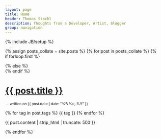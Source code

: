 ```yaml
---
layout: page
title: Home
header: Thomas Stachl
description: Thoughts from a Developer, Artist, Blogger
group: navigation
---
```

{% include JB/setup %}

{% assign posts_collate = site.posts %}
{% for post in posts_collate  %}
  {% if forloop.first %}
  <div class="hero-unit">
  {% else %}
  <div>
  {% endif %}
    <h1>
      <a href="{{ BASE_PATH }}{{ post.url }}">{{ post.title }}</a>
    </h1>
    <p><small>&mdash; written on {{ post.date | date: "%B %e, %Y" }}</small></p>
    <p>
      {% for tag in post.tags %}
      <span class="label">{{ tag }}</span>
      {% endfor %}
    </p>
    <p class="lead">{{ post.content | strip_html | truncate: 500 }}</p>
  </div>
{% endfor %}
